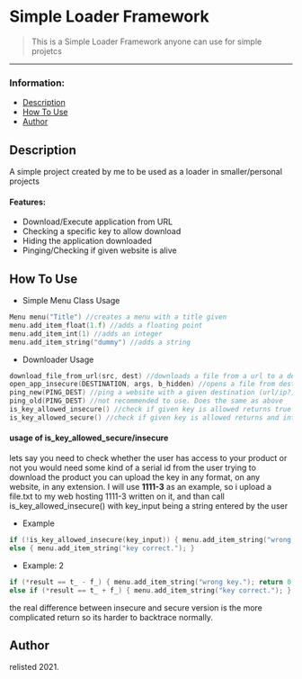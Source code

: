 # Simple Loader Framework

> This is a Simple Loader Framework anyone can use for simple projetcs

---

### Information:
- [Description](#description)
- [How To Use](#how-to-use)
- [Author](#author-info)

## Description

A simple project created by me to be used as a loader in smaller/personal projects

#### Features:

- Download/Execute application from URL
- Checking a specific key to allow download
- Hiding the application downloaded
- Pinging/Checking if given website is alive

## How To Use

- Simple Menu Class Usage
```c
Menu menu("Title") //creates a menu with a title given
menu.add_item_float(1.f) //adds a floating point
menu.add_item_int(1) //adds an integer
menu.add_item_string("dummy") //adds a string
```
- Downloader Usage
```c
download_file_from_url(src, dest) //downloads a file from a url to a destination
open_app_insecure(DESTINATION, args, b_hidden) //opens a file from destination with specific arguments (put "" if none).
ping_new(PING_DEST) //ping a website with a given destination (url/ip?)
ping_old(PING_DEST) //not recommended to use. Does the same as above
is_key_allowed_insecure() //check if given key is allowed returns true or false
is_key_allowed_secure() //check if given key is allowed returns and int value ([How To Use - is_key_allowed_secure/insecure](#is_key_allowed))
```

#### usage of is_key_allowed_secure/insecure
lets say you need to check whether the user has access to your product or not
you would need some kind of a serial id from the user trying to download the product
you can upload the key in any format, on any website, in any extension.
I will use <b>1111-3</b> as an example, so i upload a file.txt to my web hosting
1111-3 written on it, and than call is_key_allowed_insecure() with key_input being a string entered by the user

- Example
```c
if (!is_key_allowed_insecure(key_input)) { menu.add_item_string("wrong key."); return 0; }
else { menu.add_item_string("key correct."); }
```

- Example: 2
```c
if (*result == t_ - f_) { menu.add_item_string("wrong key."); return 0; } //you can change the variables in utils.h
else if (*result == t_ + f_) { menu.add_item_string("key correct."); }
```

the real difference between insecure and secure version is the more complicated return
so its harder to backtrace normally.

## Author

relisted 2021.
